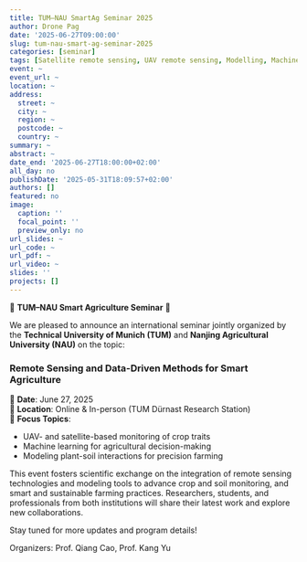 ```yaml
---
title: TUM–NAU SmartAg Seminar 2025
author: Drone Pag
date: '2025-06-27T09:00:00'
slug: tum-nau-smart-ag-seminar-2025
categories: [seminar]
tags: [Satellite remote sensing, UAV remote sensing, Modelling, Machine learning]
event: ~
event_url: ~
location: ~
address:
  street: ~
  city: ~
  region: ~
  postcode: ~
  country: ~
summary: ~
abstract: ~
date_end: '2025-06-27T18:00:00+02:00'
all_day: no
publishDate: '2025-05-31T18:09:57+02:00'
authors: []
featured: no
image:
  caption: ''
  focal_point: ''
  preview_only: no
url_slides: ~
url_code: ~
url_pdf: ~
url_video: ~
slides: ''
projects: []
---
```

🚜 **TUM–NAU Smart Agriculture Seminar** 🌱

We are pleased to announce an international seminar jointly organized by the **Technical University of Munich (TUM)** and **Nanjing Agricultural University (NAU)** on the topic:

### **Remote Sensing and Data-Driven Methods for Smart Agriculture**

📅 **Date**: June 27, 2025  
📍 **Location**: Online & In-person (TUM Dürnast Research Station)  
🎯 **Focus Topics**:
- UAV- and satellite-based monitoring of crop traits  
- Machine learning for agricultural decision-making  
- Modeling plant-soil interactions for precision farming  

This event fosters scientific exchange on the integration of remote sensing technologies and modeling tools to advance crop and soil monitoring, and smart and sustainable farming practices. Researchers, students, and professionals from both institutions will share their latest work and explore new collaborations.

Stay tuned for more updates and program details!

Organizers: Prof. Qiang Cao, Prof. Kang Yu  


